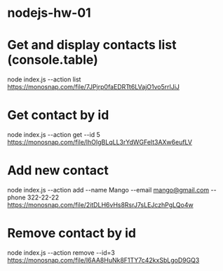 # nodejs-hw-01

# Get and display contacts list (console.table)

node index.js --action list
https://monosnap.com/file/7JPjrp0faEDRTt6LVajO1vo5rrlJiJ

# Get contact by id

node index.js --action get --id 5
https://monosnap.com/file/lhOIgBLqLL3rYdWGFelt3AXw6eufLV

# Add new contact

node index.js --action add --name Mango --email mango@gmail.com --phone 322-22-22
https://monosnap.com/file/2itDLH6vHs8RsrJ7sLEJczhPgLQo4w

# Remove contact by id

node index.js --action remove --id=3
https://monosnap.com/file/I6AA8HuNk8F1TY7c42kxSbLgoD9GQ3
